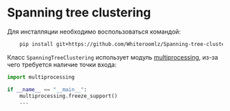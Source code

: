 # Spanning tree clustering

Для инсталляции необходимо воспользоваться командой:

```bash
    pip install git+https://github.com/Whiteroomlz/Spanning-tree-clustering.git
```

Класс `SpanningTreeClustering` использует
модуль [multiprocessing](https://docs.python.org/3/library/multiprocessing.html), из-за чего требуется наличие точки
входа:

```python
import multiprocessing

if __name__ == "__main__":
    multiprocessing.freeze_support()
    ...
```
